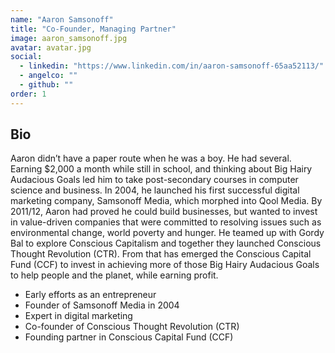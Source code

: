 ```yaml
---
name: "Aaron Samsonoff"
title: "Co-Founder, Managing Partner"
image: aaron_samsonoff.jpg
avatar: avatar.jpg
social:
  - linkedin: "https://www.linkedin.com/in/aaron-samsonoff-65aa52113/"
  - angelco: ""
  - github: ""
order: 1
---
```


## Bio

Aaron didn’t have a paper route when he was a boy. He had several. Earning $2,000 a month while still in school, and thinking about Big Hairy Audacious Goals led him to take post-secondary courses in computer science and business. In 2004, he launched his first successful digital marketing company, Samsonoff Media, which morphed into Qool Media. By 2011/12, Aaron had proved he could build businesses, but wanted to invest in value-driven companies that were committed to resolving issues such as environmental change, world poverty and hunger. He teamed up with Gordy Bal to explore Conscious Capitalism and together they launched Conscious Thought Revolution (CTR). From that has emerged the Conscious Capital Fund (CCF) to invest in achieving more of those Big Hairy Audacious Goals to help people and the planet, while earning profit.

- Early efforts as an entrepreneur
- Founder of Samsonoff Media in 2004
- Expert in digital marketing
- Co-founder of Conscious Thought Revolution (CTR)
- Founding partner in Conscious Capital Fund (CCF)
